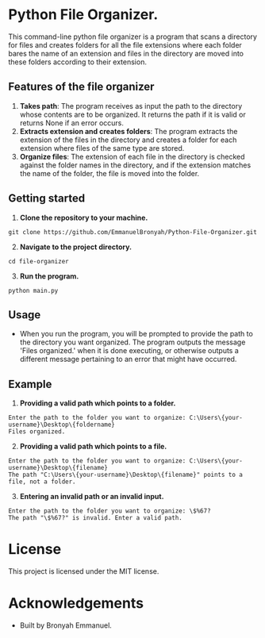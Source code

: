 # Python File Organizer.
This command-line python file organizer is a program that
scans a directory for files and creates folders for all
the file extensions where each folder bares the name 
of an extension and files in the directory are moved into
these folders according to their extension.

## Features of the file organizer
1. **Takes path**: The program receives as input the path to
the directory whose contents are to be organized. It returns
the path if it is valid or returns None if an error occurs. 
2. **Extracts extension and creates folders**: The program 
extracts the extension of the files in the directory and 
creates a folder for each extension where files of the 
same type are stored.
3. **Organize files**: The extension of each file in the 
directory is checked against the folder names in the directory,
and if the extension matches the name of the folder, the
file is moved into the folder.

## Getting started
1. **Clone the repository to your machine.**
```shell
git clone https://github.com/EmmanuelBronyah/Python-File-Organizer.git
```
2. **Navigate to the project directory.**
```shell
cd file-organizer
```
3. **Run the program.**
```shell
python main.py
```

## Usage
* When you run the program, you will be prompted to provide
the path to the directory you want organized. The program
outputs the message 'Files organized.' when it is done 
executing, or otherwise outputs a different message 
pertaining to an error that might have occurred.

## Example
1. **Providing a valid path which points to a folder.**
```shell
Enter the path to the folder you want to organize: C:\Users\{your-username}\Desktop\{foldername}
Files organized.
```
2. **Providing a valid path which points to a file.**
```shell
Enter the path to the folder you want to organize: C:\Users\{your-username}\Desktop\{filename}
The path "C:\Users\{your-username}\Desktop\{filename}" points to a file, not a folder.
```
3. **Entering an invalid path or an invalid input.**
```shell
Enter the path to the folder you want to organize: \$%67?
The path "\$%67?" is invalid. Enter a valid path.
```

# License
This project is licensed under the MIT license.

# Acknowledgements
* Built by Bronyah Emmanuel.
